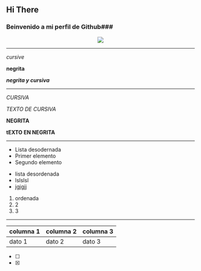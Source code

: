## Hi There

### Beinvenido a mi perfil de Github###

<p align="center">
<img src="https://readme-typing-svg.herokuapp.com/?color=red&lines=>/Hello+world.py;Error:+No+such+file+or+directory;>./hello_world.py;Welcome+to+my+GitHub+profile;My+name+is+Deivy+Gonzalez;I'm+a+software+developer;process+finished+with+exit+code+0;..." />
</p>

____

*cursive*

**negrita**

***negrita y cursiva***

***

_CURSIVA_

_TEXTO DE CURSIVA_

__NEGRITA__

__tEXTO EN NEGRITA__

***

- Lista desodernada
- Primer elemento
- Segundo elemento

* lista desordenada 
* lslslsl
* jgjgjj

1. ordenada 
2. 2
3. 3

--- 

| columna 1 | columna 2 | columna 3 |
| --------- | --------- | --------- |
|dato 1     | dato 2    | dato 3    | 

-[ ]

-[x] 